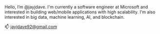 Hello, I’m @jayjdave. I'm currently a software engineer at Microsoft and interested in building web/mobile applications with high scalability. I'm also interested in big data, machine learning, AI, and blockchain. 


📫 jayjdave92@gmail.com

<!---
jayjdave/jayjdave is a ✨ special ✨ repository because its `README.md` (this file) appears on your GitHub profile.
You can click the Preview link to take a look at your changes.
--->
